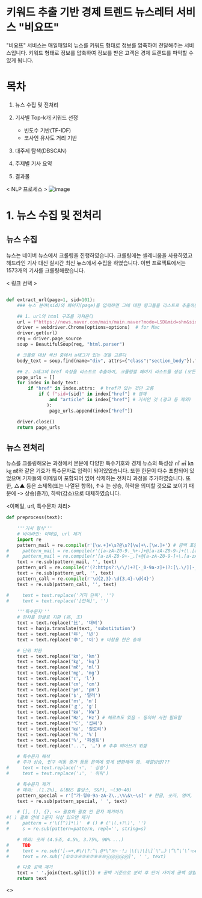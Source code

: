 #  키워드 추출 기반 경제 트렌드 뉴스레터 서비스 "비요뜨"
"비요뜨" 서비스는 매일매일의 뉴스를 키워드 형태로 정보를 압축하여 전달해주는 서비스입니다.
키워드 형태로 정보를 압축하여 정보를 받은 고객은 경제 트랜드를 파악할 수 있게 됩니다.

# 목차
1. 뉴스 수집 및 전처리

2. 기사별 Top-k개 키워드 선정
   - 빈도수 기반(TF-IDF)
   - 코사인 유사도 거리 기반

3. 대주제 탐색(DBSCAN)

4. 주제별 기사 요약

5. 결과물

< NLP 프로세스 >
![image](https://github.com/Yoon-Hee-Jae/bitamin_project/assets/140389762/9fd21c27-1e6a-43dd-b534-134114a5b321)


# 1. 뉴스 수집 및 전처리

## 뉴스 수집
뉴스는 네이버 뉴스에서 크롤링을 진행하였습니다.
크롤링에는 셀레니움을 사용하였고 헤드라인 기사 대신 실시간 최신 뉴스에서 수집을 하였습니다.
이번 프로젝트에서는 1573개의 기사를 크롤링해왔습니다.

< 링크 선택 >
```python

def extract_url(page=1, sid=101):
    ### 뉴스 분야(sid)와 페이지(page)를 입력하면 그에 대한 링크들을 리스트로 추출하는 함수 ###

    ## 1. url의 html 구조를 가져온다
    url = f"https://news.naver.com/main/main.naver?mode=LSD&mid=shm&sid1={sid}#&date=%2000:00:00&page={page}"
    driver = webdriver.Chrome(options=options)  # for Mac
    driver.get(url)
    req = driver.page_source
    soup = BeautifulSoup(req, "html.parser")

    # 크롤링 대상 섹션 중에서 a태그가 있는 것을 고른다
    body_text = soup.find(name="div", attrs={"class":"section_body"}).find_all(name="a")

    ## 2. a태그의 href 속성을 리스트로 추출하여, 크롤링할 페이지 리스트를 생성 (모든 기사 링크 리스트)
    page_urls = []
    for index in body_text:
        if "href" in index.attrs:  # href가 있는 것만 고름
            if ( f"sid={sid}" in index["href"] # 경제
                and "article" in index["href"] # 기사인 것 (광고 등 제외)
               ):
                page_urls.append(index["href"])

    driver.close()
    return page_urls
```

## 뉴스 전처리
뉴스를 크롤링해오는 과정에서 본문에 다양한 특수기호와 경제 뉴스의 특성상 ㎡ ㎥ ㎞ ㎏ ㎖와 같은 기호가 특수문자로 입력이 되어있었습니다. 또한 한문이 다수 포함되어 있었으며 기자들의 이메일이 포함되어 있어 삭제하는 전처리 과정을 추가하였습니다. 
또한, △▲ 등은 소제목(또는 나열된 항목), ↑↓ 는 상승, 하락을 의미할 것으로 보이기 때문에 
-> 상승(증가), 하락(감소)으로 대체하였습니다. 

<이메일, url, 특수문자 처리>
```python
def preprocess(text):

    '''기사 형식'''
    # 바이라인: 이메일, url 제거
    import re
    pattern_mail = re.compile(r'[\w.+]+\s?@\s?[\w]+\.[\w.]+') # 공백 포함: mbcjebo @ mbc.co.kr
#     pattern_mail = re.compile(r'([a-zA-Z0-9._%+-]+@[a-zA-Z0-9-]+(\.[a-zA-Z0-9-.])+')
#     pattern_mail = re.compile(r'[a-zA-Z0-9+-_.]+@[a-zA-Z0-9-]+\.[a-zA-Z0-9-.]+', flags=re.IGNORECASE) # .com .co.kr 등
    text = re.sub(pattern_mail, '', text)
    pattern_url = re.compile(r'(?:https?:\/\/)+?[-_0-9a-z]+(?:[\.\/][-_0-9a-z]+)*', flags=re.IGNORECASE)
    text = re.sub(pattern_url, '', text)
    pattern_call = re.compile(r'\d{2,3}-\d{3,4}-\d{4}')
    text = re.sub(pattern_call, '', text)

#     text = text.replace('기자 단독', '')
#     text = text.replace('[단독]', '')

    '''특수문자'''
    # 한자를 한글로 치환 (兆, 조)
    text = text.replace('比', '대비')
    text = hanja.translate(text, 'substitution')
    text = text.replace('年', '년')
    text = text.replace('李', '이') # 이창용 한은 총재

    # 단위 치환
    text = text.replace('㎞', 'km')
    text = text.replace('㎏', 'kg')
    text = text.replace('㎖', 'ml')
    text = text.replace('㎎', 'mg')
    text = text.replace('ℓ', 'l')
    text = text.replace('㎝', 'cm')
    text = text.replace('㏗', 'pH')
    text = text.replace('$', '달러')
    text = text.replace('ｍ', 'm')
    text = text.replace('ｇ', 'g')
    text = text.replace('㎾', 'kW')
    text = text.replace('㎐', 'Hz') # 헤르츠도 있음 - 동의어 사전 필요함
    text = text.replace('℃', '섭씨')
    text = text.replace('㎉', '칼로리')
    text = text.replace('％', '%')
    text = text.replace('%', '퍼센트')
    text = text.replace('...', '…') # 추후 띄어쓰기 위함

    # 특수문자 해석
    # 주가 상승, 인구 이동 증가 등등 문맥에 맞게 변환해야 함. 해결방법???
#     text = text.replace('↑', ' 상승')
#     text = text.replace('↓', ' 하락')

    # 특수문자 제거
    # 예외: .(1.2%), &(B&S 홀딩스, S&P), ~(30~40)
    pattern_special = r'[^가-힣0-9a-zA-Z\.,\%\&\~\s]' # 한글, 숫자, 영어, 공백, 기타 문자만 유지
    text = re.sub(pattern_special, ' ', text)

    # [], (), {}, <> 괄호와 괄호 안 문자 제거하기
#( ) 괄호 안에 1문자 이상 있으면 제거
#     pattern = r'\([^)]*\)'  # () # ('\(.+?\)', '')
#     s = re.sub(pattern=pattern, repl='', string=s)

    # 예외: 숫자 (4.5조, 4.5%, 3.75%, 90% ...)
#     TBD
#     text = re.sub('[-=+,#\/\?:^\.@*\"※~ㆍ!』|\(\)\[\]`\'…》\”\“\‘\’·▷▶▲ⓒ◆■]', ' ', text) # 이 중 하나와 매치
#     text = re.sub('[①②③④⑤⑥⑦⑧⑨⑩⑪⑫⑬⑭⑮]', ' ', text)

    # 다중 공백 제거
    text = ' '.join(text.split()) # 공백 기준으로 분리 후 단어 사이에 공백 삽입
    return text
```


<>






